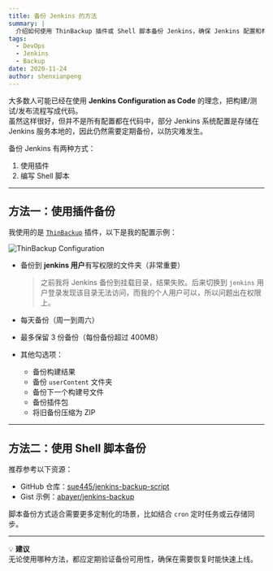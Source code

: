 ```yaml
---
title: 备份 Jenkins 的方法
summary: |
  介绍如何使用 ThinBackup 插件或 Shell 脚本备份 Jenkins，确保 Jenkins 配置和构建数据安全存储。
tags:
  - DevOps
  - Jenkins
  - Backup
date: 2020-11-24
author: shenxianpeng
---
```


大多数人可能已经在使用 **Jenkins Configuration as Code** 的理念，把构建/测试/发布流程写成代码。  
虽然这样很好，但并不是所有配置都在代码中，部分 Jenkins 系统配置是存储在 Jenkins 服务本地的，因此仍然需要定期备份，以防灾难发生。

备份 Jenkins 有两种方式：  
1. 使用插件  
2. 编写 Shell 脚本

---

## 方法一：使用插件备份

我使用的是 [`ThinBackup`](https://plugins.jenkins.io/thinbackup/) 插件，以下是我的配置示例：

![ThinBackup Configuration](thinBackup-Configuration.png)

- 备份到 **jenkins 用户**有写权限的文件夹（非常重要）  
  > 之前我将 Jenkins 备份到挂载目录，结果失败。后来切换到 `jenkins` 用户登录发现该目录无法访问，而我的个人用户可以，所以问题出在权限上。

- 每天备份（周一到周六）
- 最多保留 3 份备份（每份备份超过 400MB）
- 其他勾选项：
  - 备份构建结果
  - 备份 `userContent` 文件夹
  - 备份下一个构建号文件
  - 备份插件包
  - 将旧备份压缩为 ZIP

---

## 方法二：使用 Shell 脚本备份

推荐参考以下资源：

- GitHub 仓库：[sue445/jenkins-backup-script](https://github.com/sue445/jenkins-backup-script)  
- Gist 示例：[abayer/jenkins-backup](https://gist.github.com/abayer/527063a4519f205efc74)  

脚本备份方式适合需要更多定制化的场景，比如结合 `cron` 定时任务或云存储同步。

---

💡 **建议**  
无论使用哪种方法，都应定期验证备份可用性，确保在需要恢复时能快速上线。
